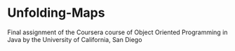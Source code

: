 # Unfolding-Maps
Final assignment of the Coursera course of Object Oriented Programming in Java by the University of California, San Diego
